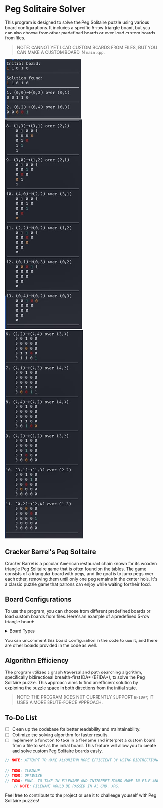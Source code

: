 <!--Badger-->
# Peg Solitaire Solver

This program is designed to solve the Peg Solitaire puzzle using various board configurations. It includes a specific 5-row triangle board, but you can also choose from other predefined boards or even load custom boards from files.
> NOTE: CANNOT YET LOAD CUSTOM BOARDS FROM FILES, BUT YOU CAN MAKE A CUSTOM BOARD IN `main.cpp`.

![Example Simple Board](./ex.jpg)
![Example Triangle Board](./ex_triangle.jpg)
![Example Diamond Board](./ex_diamond.jpg)

## Cracker Barrel's Peg Solitaire

Cracker Barrel is a popular American restaurant chain known for its wooden triangle Peg Solitaire game that is often found on the tables. The game consists of a triangular board with pegs, and the goal is to jump pegs over each other, removing them until only one peg remains in the center hole. It's a classic puzzle game that patrons can enjoy while waiting for their food.

## Board Configurations

To use the program, you can choose from different predefined boards or load custom boards from files. Here's an example of a predefined 5-row triangle board:

<details>

<summary>Board Types</summary>

> By default, the triangle board is chosen, as shown below:
```cpp
/*// Simple
const int BOARD_SIZE = 1;
const char* initialBoard[BOARD_SIZE] = {
	"11010"
};*/
// Triangle(used in Cracker Barrel)
const int BOARD_SIZE = 5;
const char* initialBoard[BOARD_SIZE] = {
	"11111",
	"1111",
	"111",
	"11",
	"0"
};
/*// Diamond
const int BOARD_SIZE = 5;
const char* initialBoard[BOARD_SIZE] = {
	"00100",
	"01110",
	"11011",
	"01110",
	"00100"
};*/
```

</details>

You can uncomment this board configuration in the code to use it, and there are other boards provided in the code as well.

## Algorithm Efficiency

The program utilizes a graph traversal and path searching algorithm, specifically bidirectional breadth-first IDA* (BFIDA*), to solve the Peg Solitaire puzzle. This approach aims to find an efficient solution by exploring the puzzle space in both directions from the initial state.
> NOTE: THE PROGRAM DOES NOT CURRENTLY SUPPORT `BFIDA*`; IT USES A MORE BRUTE-FORCE APPROACH.

## To-Do List

- [ ] Clean up the codebase for better readability and maintainability.
- [ ] Optimize the solving algorithm for faster results.
- [ ] Implement a function to take in a filename and interpret a custom board from a file to set as the initial board. This feature will allow you to create and solve custom Peg Solitaire boards easily.

```cpp
// NOTE: ATTEMPT TO MAKE ALGORITHM MORE EFFICIENT BY USING BIDIRECTIONAL BREADTH-FIRST IDA(ITERATIVE DEEPENING A*)* (BFIDA*) GRAPH TRAVERSAL AND PATH SEARCHING ALGORITHM

// TODO: CLEANUP
// TODO: OPTIMIZE
// TODO: FUNC. TO TAKE IN FILENAME AND INTERPRET BOARD MADE IN FILE AND RETURN ARRAY FOR `initialBoard`
	// NOTE: FILENAME WOULD BE PASSED IN AS CMD. ARG.
```

Feel free to contribute to the project or use it to challenge yourself with Peg Solitaire puzzles!